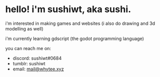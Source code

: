# hello! i'm sushiwt, aka sushi.

i'm interested in making games and websites (i also do drawing and 3d modelling as well)

i'm currently learning gdscript (the godot programming language)

you can reach me on:
- discord: sushiwt#0684
- tumblr: sushiwt
- email: mail@whytee.xyz
